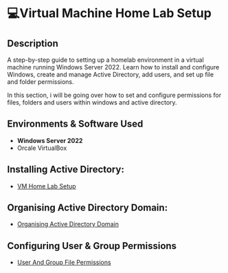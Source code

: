 <h1>💻Virtual Machine Home Lab Setup</h1>

 <h2>Description</h2>
A step-by-step guide to setting up a homelab environment in a virtual machine running Windows Server 2022. Learn how to install and configure Windows, create and manage Active Directory, add users, and set up file and folder permissions.

In this section, i will be going over how to set and configure permissions for files, folders and users within windows and active directory.
<br />


<h2>Environments & Software Used </h2>

- <b>Windows Server 2022</b>
- Orcale VirtualBox

<h2>Installing Active Directory:</h2>

- [VM Home Lab Setup](https://github.com/RecardoIT/Installing-Active-Directory)

<h2>Organising Active Directory Domain:</h2>

- [Organising Active Directory Domain](https://github.com/RecardoIT/Organising-Active-Directory)

<h2>Configuring User & Group Permissions</h2>

- [User And Group File Permissions](https://github.com/RecardoIT/File-And-User-Permissions)

